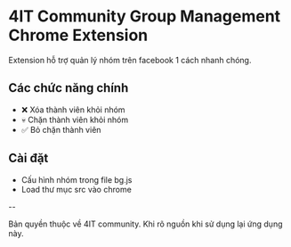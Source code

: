 # 4IT Community Group Management Chrome Extension

Extension hỗ trợ quản lý nhóm trên facebook 1 cách nhanh chóng.

## Các chức năng chính
* ❌ Xóa thành viên khỏi nhóm
* 💀 Chặn thành viên khỏi nhóm
* ✅ Bỏ chặn thành viên
## Cài đặt
* Cấu hình nhóm trong file bg.js
* Load thư mục src vào chrome

--

Bản quyền thuộc về 4IT community. Khi rõ nguồn khi sử dụng lại ứng dụng này. 